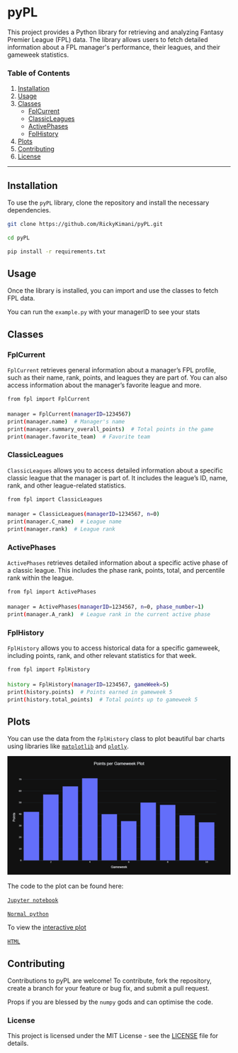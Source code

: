 # pyPL

This project provides a Python library for retrieving and analyzing Fantasy Premier League (FPL) data. The library allows users to fetch detailed information about a FPL manager's performance, their leagues, and their gameweek statistics.

### Table of Contents

1. [Installation](#installation)
2. [Usage](#usage)
3. [Classes](#classes)
   - [FplCurrent](#fplcurrent)
   - [ClassicLeagues](#classicleagues)
   - [ActivePhases](#activephases)
   - [FplHistory](#fplhistory)
4. [Plots](#plots)
5. [Contributing](#contributing)
6. [License](#license)

---

## **Installation**

To use the `pyPL` library, clone the repository and install the necessary dependencies.

```bash
git clone https://github.com/RickyKimani/pyPL.git
```

```bash
cd pyPL
```

```bash
pip install -r requirements.txt
```

## **Usage**

Once the library is installed, you can import and use the classes to fetch FPL data.

You can run the `example.py` with your managerID to see your stats

## **Classes**

### FplCurrent

`FplCurrent` retrieves general information about a manager’s FPL profile, such as their name, rank, points, and leagues they are part of. You can also access information about the manager’s favorite league and more.

```bash
from fpl import FplCurrent

manager = FplCurrent(managerID=1234567)
print(manager.name)  # Manager's name
print(manager.summary_overall_points)  # Total points in the game
print(manager.favorite_team)  # Favorite team
```

### ClassicLeagues

`ClassicLeagues` allows you to access detailed information about a specific classic league that the manager is part of. It includes the league’s ID, name, rank, and other league-related statistics.

```bash
from fpl import ClassicLeagues

manager = ClassicLeagues(managerID=1234567, n=0)
print(manager.C_name)  # League name
print(manager.rank)  # League rank
```

### ActivePhases

`ActivePhases` retrieves detailed information about a specific active phase of a classic league. This includes the phase rank, points, total, and percentile rank within the league.

```bash
from fpl import ActivePhases

manager = ActivePhases(managerID=1234567, n=0, phase_number=1)
print(manager.A_rank)  # League rank in the current active phase
```

### FplHistory

`FplHistory` allows you to access historical data for a specific gameweek, including points, rank, and other relevant statistics for that week.

```bash
from fpl import FplHistory

history = FplHistory(managerID=1234567, gameWeek=5)
print(history.points)  # Points earned in gameweek 5
print(history.total_points)  # Total points up to gameweek 5
```

## **Plots**

You can use the data from the `FplHistory` class to plot beautiful bar charts using libraries like [`matplotlib`](C:\Users\rleah\pyPL-test\pyPL\plot-example\GWplot.png) and [`plotly`](https://plotly.com/python/).

![Plot example](./plot-example/GWplot.png)

The code to the plot can be found here:

[`Jupyter notebook`](./plot-example/points-plot.ipynb)

[`Normal python`](./plot-example/points-plot.py)

To view the [interactive plot](./plot-example/points-plot.html) 

[`HTML`]()


## **Contributing**

Contributions to pyPL are welcome! To contribute, fork the repository, create a branch for your feature or bug fix, and submit a pull request.

Props if you are blessed by the `numpy` gods and can optimise the code.

### **License**

This project is licensed under the MIT License - see the [LICENSE](LICENSE) file for details.
